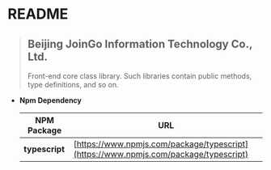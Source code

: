 # README

> ## Beijing JoinGo Information Technology Co., Ltd.
>
> Front-end core class library. Such libraries contain public methods, type definitions, and so on.

- **Npm Dependency**

  | NPM Package    | URL                                                                                  |
  | -------------- | ------------------------------------------------------------------------------------ |
  | **typescript** | [https://www.npmjs.com/package/typescript](https://www.npmjs.com/package/typescript) |
